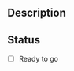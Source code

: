## Description

<!--- Provide a brief description of the PR's purpose here. -->

## Status
- [ ] Ready to go
